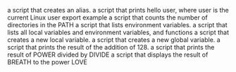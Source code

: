 a script that creates an alias.
a script that prints hello user, where user is the current Linux user
export example
 a script that counts the number of directories in the PATH
 a script that lists environment variables.
a script that lists all local variables and environment variables, and functions
a script that creates a new local variable.
a script that creates a new global variable.
 a script that prints the result of the addition of 128.
 a script that prints the result of POWER divided by DIVIDE
a script that displays the result of BREATH to the power LOVE
